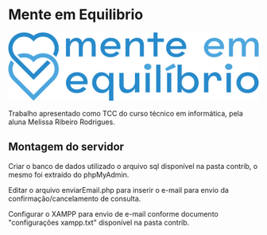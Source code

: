 # Mente em Equilibrio

![Logo Mente em Equilibrio](https://raw.githubusercontent.com/clebersfonseca/menteEmEquilibrio/main/assets/logo2.png)

Trabalho apresentado como TCC do curso técnico em informática, pela aluna Melissa Ribeiro Rodrigues.

## Montagem do servidor

Criar o banco de dados utilizado o arquivo sql disponível na pasta contrib, o mesmo foi extraído do phpMyAdmin.

Editar o arquivo enviarEmail.php para inserir o e-mail para envio da confirmação/cancelamento de consulta.

Configurar o XAMPP para envio de e-mail conforme documento "configurações xampp.txt" disponível na pasta contrib.